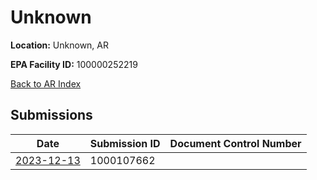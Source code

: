 # Unknown

**Location:** Unknown, AR

**EPA Facility ID:** 100000252219

[Back to AR Index](../../index.md)

## Submissions

| Date | Submission ID | Document Control Number |
|------|--------------|-------------------------|
| [2023-12-13](submissions/1000107662.md) | 1000107662 |  |
